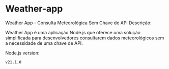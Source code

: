 # Weather-app
Weather App - Consulta Meteorológica Sem Chave de API
Descrição:

Weather App é uma aplicação Node.js que oferece uma solução simplificada para desenvolvedores consultarem dados meteorológicos sem a necessidade de uma chave de API. 

Node.js version:

```bash
v21.1.0
```
